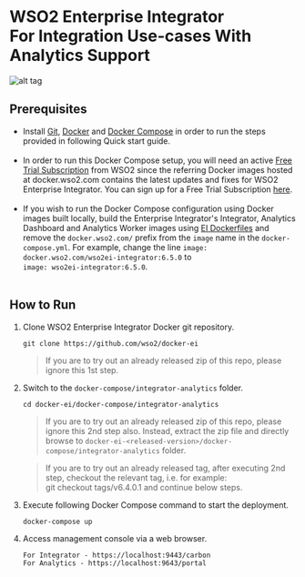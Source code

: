 # WSO2 Enterprise Integrator <br> For Integration Use-cases With Analytics Support

![alt tag](deployment-diagram.png)

## Prerequisites

 * Install [Git](https://git-scm.com/book/en/v2/Getting-Started-Installing-Git), [Docker](https://www.docker.com/get-docker) and [Docker Compose](https://docs.docker.com/compose/install/#install-compose)
   in order to run the steps provided in following Quick start guide. <br><br>
 * In order to run this Docker Compose setup, you will need an active [Free Trial Subscription](https://wso2.com/free-trial-subscription) 
   from WSO2 since the referring Docker images hosted at docker.wso2.com contains the latest updates and fixes for WSO2 Enterprise Integrator. You can sign up for a Free Trial Subscription [here](https://wso2.com/free-trial-subscription). <br><br>
 * If you wish to run the Docker Compose configuration using Docker images built locally, build the Enterprise Integrator's Integrator, Analytics Dashboard and Analytics Worker
   images using [EI Dockerfiles](../../dockerfiles) and remove the `docker.wso2.com/` prefix from the `image` name in the `docker-compose.yml`.
   For example, change the line `image: docker.wso2.com/wso2ei-integrator:6.5.0` to <br> `image: wso2ei-integrator:6.5.0`. <br><br>
       
## How to Run


  1. Clone WSO2 Enterprise Integrator Docker git repository.
     ```
     git clone https://github.com/wso2/docker-ei
     ```
     > If you are to try out an already released zip of this repo, please ignore this 1st step. 

  2. Switch to the `docker-compose/integrator-analytics` folder.
     ```
     cd docker-ei/docker-compose/integrator-analytics
     ```
     > If you are to try out an already released zip of this repo, please ignore this 2nd step also. 
     Instead, extract the zip file and directly browse to `docker-ei-<released-version>/docker-compose/integrator-analytics` folder. 
     
     > If you are to try out an already released tag, after executing 2nd step, checkout the relevant tag, 
     i.e. for example: <br> git checkout tags/v6.4.0.1 and continue below steps.

  3. Execute following Docker Compose command to start the deployment.
     ```
     docker-compose up
     ```
       
  4. Access management console via a web browser.
     ```
     For Integrator - https://localhost:9443/carbon
     For Analytics - https://localhost:9643/portal
     ```
